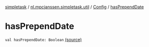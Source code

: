 [simpletask](../../index.md) / [nl.mpcjanssen.simpletask.util](../index.md) / [Config](index.md) / [hasPrependDate](.)

# hasPrependDate

`val hasPrependDate: Boolean` [(source)](https://github.com/mpcjanssen/simpletask-android/blob/master/src/main/java/nl/mpcjanssen/simpletask/util/Config.kt#L267)